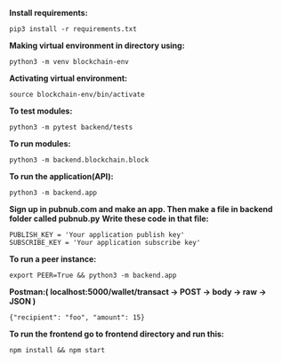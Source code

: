 **Install requirements:**
```
pip3 install -r requirements.txt
```
**Making virtual environment in directory using:**
```
python3 -m venv blockchain-env
```
**Activating virtual environment:**
```
source blockchain-env/bin/activate
```
**To test modules:**
```
python3 -m pytest backend/tests
```
**To run modules:**
```
python3 -m backend.blockchain.block
```
**To run the application(API):**
```
python3 -m backend.app
```
**Sign up in pubnub.com and make an app. Then make a file in backend folder called pubnub.py**
**Write these code in that file:**
```
PUBLISH_KEY = 'Your application publish key'
SUBSCRIBE_KEY = 'Your application subscribe key'
```
**To run a peer instance:**
```
export PEER=True && python3 -m backend.app
```
**Postman:( localhost:5000/wallet/transact -> POST -> body -> raw -> JSON )**
```
{"recipient": "foo", "amount": 15}
```
**To run the frontend go to frontend directory and run this:**
```
npm install && npm start
```